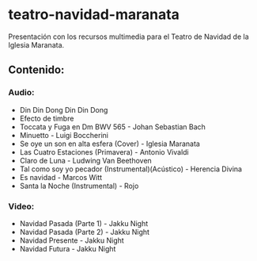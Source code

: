 # teatro-navidad-maranata
Presentación con los recursos multimedia para el Teatro de Navidad de la Iglesia Maranata.
## Contenido:
### Audio:
- Din Din Dong Din Din Dong
- Efecto de timbre
- Toccata y Fuga en Dm BWV 565 - Johan Sebastian Bach
- Minuetto - Luigi Boccherini
- Se oye un son en alta esfera (Cover) - Iglesia Maranata
- Las Cuatro Estaciones (Primavera) - Antonio Vivaldi
- Claro de Luna - Ludwing Van Beethoven
- Tal como soy yo pecador (Instrumental)(Acústico) - Herencia Divina
- Es navidad - Marcos Witt
- Santa la Noche (Instrumental) - Rojo
### Video:
- Navidad Pasada (Parte 1) - Jakku Night
- Navidad Pasada (Parte 2) - Jakku Night
- Navidad Presente - Jakku Night
- Navidad Futura - Jakku Night
